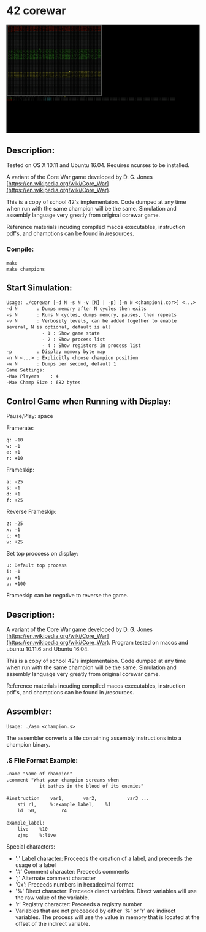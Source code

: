 # 42 corewar

![screenshot](/resources/screenshots/corewar1.gif)

## Description:

Tested on OS X 10.11 and Ubuntu 16.04. Requires ncurses to be installed.

A variant of the Core War game developed by D. G. Jones [https://en.wikipedia.org/wiki/Core_War](https://en.wikipedia.org/wiki/Core_War).

This is a copy of school 42's implementaion. Code dumped at any time when run with the same champion will be the same. Simulation and assembly language very greatly from original corewar game.

Reference materials incuding compiled macos executables, instruction pdf's, and champtions can be found in /resources.

### Compile:

```
make
make champions
```

## Start Simulation:

```
Usage: ./corewar [-d N -s N -v [N] | -p] [-n N <champion1.cor>] <...>
-d N       : Dumps memory after N cycles then exits
-s N       : Runs N cycles, dumps memory, pauses, then repeats
-v N       : Verbosity levels, can be added together to enable several, N is optional, default is all
             - 1 : Show game state
             - 2 : Show process list
             - 4 : Show registors in process list
-p         : Display memory byte map
-n N <...> : Explicitly choose champion position
-w N       : Dumps per second, default 1
Game Settings:
-Max Players    : 4
-Max Champ Size : 682 bytes
```

## Control Game when Running with Display:

Pause/Play: space

Framerate:

	q: -10
	w: -1
	e: +1
	r: +10

Frameskip:

	a: -25
	s: -1
	d: +1
	f: +25

Reverse Frameskip:
    
	z: -25
	x: -1
	c: +1
	v: +25

Set top proccess on display:

	u: Default top process
	i: -1
	o: +1
	p: +100

Frameskip can be negative to reverse the game.

## Description:

A variant of the Core War game developed by D. G. Jones [https://en.wikipedia.org/wiki/Core_War](https://en.wikipedia.org/wiki/Core_War). Program tested on macos and ubuntu 10.11.6 and Ubuntu 16.04.

This is a copy of school 42's implementaion. Code dumped at any time when run with the same champion will be the same. Simulation and assembly language very greatly from original corewar game.

Reference materials incuding compiled macos executables, instruction pdf's, and champtions can be found in /resources.

## Assembler:

	Usage: ./asm <champion.s>
    
   The assembler converts a file containing assembly instructions into a champion binary.

###	.S File Format Example:

	.name "Name of champion"
    .comment "What your champion screams when
    			it bathes in the blood of its enemies"   
 
    #instruction	var1,		var2,			var3 ...
    	sti	r1,		%:example_label,	%1
    	ld	50, 		r4
            
    example_label:
    	live	%10
 		zjmp	%:live
 
 Special characters:
* ':' Label character: Proceeds the creation of a label, and preceeds the usage of a label
* '#' Comment character: Preceeds comments
* ';' Alternate comment character
* '0x': Preceeds numbers in hexadecimal format
* '%' Direct character: Preceeds direct variables. Direct variables will use the raw value of the variable.
* 'r' Registry character: Preceeds a registry number
* Variables that are not preceeded by either '%' or 'r' are indirect variables. The process will use the value in memory that is located at the offset of the indirect variable.
